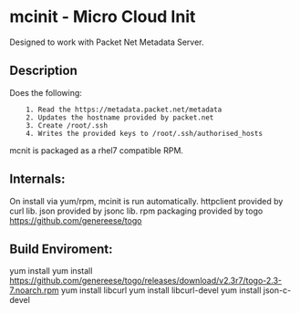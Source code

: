 # mcinit - Micro Cloud Init
Designed to work with Packet Net Metadata Server.
## Description
Does the following:

        1. Read the https://metadata.packet.net/metadata
        2. Updates the hostname provided by packet.net
        3. Create /root/.ssh
        4. Writes the provided keys to /root/.ssh/authorised_hosts

mcnit is packaged as a rhel7 compatible RPM.

## Internals:
   On install via yum/rpm, mcinit is run automatically. 
   httpclient provided by curl lib.
   json provided by jsonc lib.
   rpm packaging provided by togo https://github.com/genereese/togo

## Build Enviroment:
yum install yum install https://github.com/genereese/togo/releases/download/v2.3r7/togo-2.3-7.noarch.rpm
yum install libcurl
yum install libcurl-devel
yum install json-c-devel


